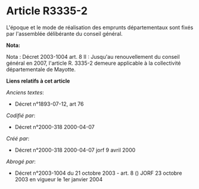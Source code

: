 # Article R3335-2

L'époque et le mode de réalisation des emprunts départementaux sont fixés par l'assemblée délibérante du conseil général.

**Nota:**

Nota : Décret 2003-1004 art. 8 II : Jusqu'au renouvellement du conseil général en 2007, l'article R. 3335-2 demeure
applicable à la collectivité départementale de Mayotte.

**Liens relatifs à cet article**

_Anciens textes_:

  - Décret n°1893-07-12, art 76

_Codifié par_:

  - Décret n°2000-318 2000-04-07

_Créé par_:

  - Décret n°2000-318 2000-04-07 jorf 9 avril 2000

_Abrogé par_:

  - Décret n°2003-1004 du 21 octobre 2003 - art. 8 () JORF 23 octobre 2003 en vigueur le 1er janvier 2004
